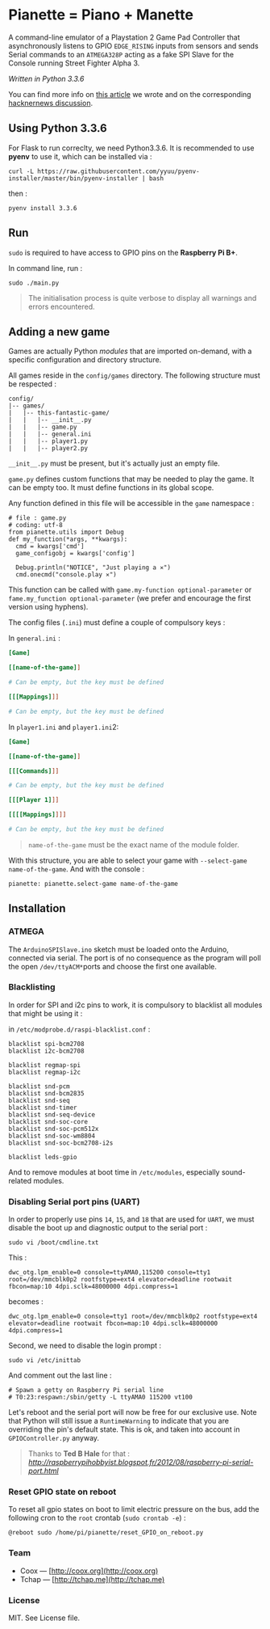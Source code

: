 # Pianette = Piano + Manette

A command-line emulator of a Playstation 2 Game Pad Controller that asynchronously listens to GPIO `EDGE_RISING` inputs from sensors and sends Serial commands to an `ATMEGA328P` acting as a fake SPI Slave for the Console running Street Fighter Alpha 3.

_Written in Python 3.3.6_

You can find more info on [this article](http://www.foobarflies.io/pianette/) we wrote and on the corresponding [hacknernews discussion](https://news.ycombinator.com/item?id=9071205).

## Using Python 3.3.6

For Flask to run correclty, we need Python3.3.6. It is recommended to use **pyenv** to use it, which can be installed via :

    curl -L https://raw.githubusercontent.com/yyuu/pyenv-installer/master/bin/pyenv-installer | bash

then :

    pyenv install 3.3.6

## Run

`sudo` is required to have access to GPIO pins on the **Raspberry Pi B+**.

In command line, run :

    sudo ./main.py

> The initialisation process is quite verbose to display all warnings and errors encountered.

## Adding a new game

Games are actually Python _modules_ that are imported on-demand, with a specific configuration and directory structure.

All games reside in the `config/games` directory. The following structure must be respected :

```
config/
|-- games/
|   |-- this-fantastic-game/
|   |   |-- __init__.py
|   |   |-- game.py
|   |   |-- general.ini
|   |   |-- player1.py
|   |   |-- player2.py
```

`__init__.py` must be present, but it's actually just an empty file. 

`game.py` defines custom functions that may be needed to play the game. It can be empty too. It must define functions in its global scope.

Any function defined in this file will be accessible in the `game` namespace :

```
# file : game.py
# coding: utf-8
from pianette.utils import Debug
def my_function(*args, **kwargs):
  cmd = kwargs['cmd']
  game_configobj = kwargs['config']

  Debug.println("NOTICE", "Just playing a ✕")
  cmd.onecmd("console.play ✕")
```

This function can be called with `game.my-function optional-parameter`  or `fame.my_function optional-parameter` (we prefer and encourage the first version using hyphens).

The config files (`.ini`) must define a couple of compulsory keys :

In `general.ini` :

```ini
[Game]

[[name-of-the-game]]

# Can be empty, but the key must be defined

[[[Mappings]]]

# Can be empty, but the key must be defined
```

In `player1.ini` and `player1.ini`2:

```ini
[Game]

[[name-of-the-game]]

[[[Commands]]]

# Can be empty, but the key must be defined

[[[Player 1]]]

[[[[Mappings]]]]

# Can be empty, but the key must be defined
```

> `name-of-the-game` must be the exact name of the module folder.

With this structure, you are able to select your game with `--select-game name-of-the-game`. And with the console :

    pianette: pianette.select-game name-of-the-game

## Installation

### ATMEGA

The `ArduinoSPISlave.ino` sketch must be loaded onto the Arduino, connected via serial. The port is of no consequence as the program will poll the open `/dev/ttyACM*`ports and choose the first one available.

### Blacklisting

In order for SPI and i2c pins to work, it is compulsory to blacklist all modules that might be using it :

in `/etc/modprobe.d/raspi-blacklist.conf` :

    blacklist spi-bcm2708
    blacklist i2c-bcm2708

    blacklist regmap-spi
    blacklist regmap-i2c

    blacklist snd-pcm
    blacklist snd-bcm2835
    blacklist snd-seq
    blacklist snd-timer
    blacklist snd-seq-device
    blacklist snd-soc-core
    blacklist snd-soc-pcm512x
    blacklist snd-soc-wm8804
    blacklist snd-soc-bcm2708-i2s

    blacklist leds-gpio

And to remove modules at boot time in `/etc/modules`, especially sound-related modules.

### Disabling Serial port pins (UART)

In order to properly use pins `14`, `15`, and `18` that are used for `UART`, we must disable the boot up and diagnostic output to the serial port :

    sudo vi /boot/cmdline.txt

This :

    dwc_otg.lpm_enable=0 console=ttyAMA0,115200 console=tty1 root=/dev/mmcblk0p2 rootfstype=ext4 elevator=deadline rootwait fbcon=map:10 4dpi.sclk=48000000 4dpi.compress=1

becomes :

    dwc_otg.lpm_enable=0 console=tty1 root=/dev/mmcblk0p2 rootfstype=ext4 elevator=deadline rootwait fbcon=map:10 4dpi.sclk=48000000 4dpi.compress=1

Second, we need to disable the login prompt :

    sudo vi /etc/inittab

And comment out the last line :

    # Spawn a getty on Raspberry Pi serial line
    # T0:23:respawn:/sbin/getty -L ttyAMA0 115200 vt100

Let's reboot and the serial port will now be free for our exclusive use. Note that Python will still issue a `RuntimeWarning` to indicate that you are overriding the pin's default state. This is ok, and taken into account in `GPIOController.py` anyway. 

>  Thanks to **Ted B Hale** for that : _http://raspberrypihobbyist.blogspot.fr/2012/08/raspberry-pi-serial-port.html_

### Reset GPIO state on reboot

To reset all gpio states on boot to limit electric pressure on the bus, add the following cron to the `root` crontab (`sudo crontab -e`) :

    @reboot sudo /home/pi/pianette/reset_GPIO_on_reboot.py

### Team

  - Coox — [http://coox.org](http://coox.org)
  - Tchap — [http://tchap.me](http://tchap.me)

### License

MIT. See License file.
